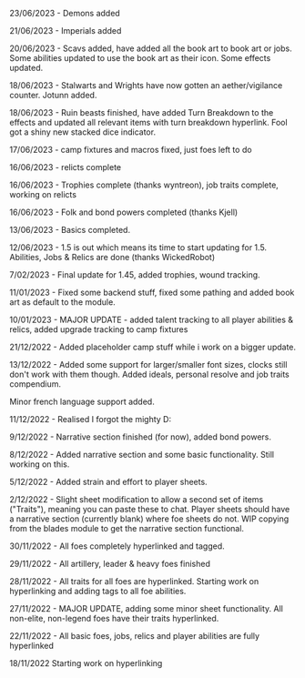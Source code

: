 23/06/2023 - Demons added

21/06/2023 - Imperials added

20/06/2023 - Scavs added, have added all the book art to book art or jobs. Some abilities updated to use the book art as their icon.
Some effects updated.

18/06/2023 - Stalwarts and Wrights have now gotten an aether/vigilance counter. Jotunn added.

18/06/2023 - Ruin beasts finished, have added Turn Breakdown to the effects and updated all relevant items with turn breakdown hyperlink.
Fool got a shiny new stacked dice indicator.

17/06/2023 - camp fixtures and macros fixed, just foes left to do

16/06/2023 - relicts complete

16/06/2023 - Trophies complete (thanks wyntreon), job traits complete, working on relicts

16/06/2023 - Folk and bond powers completed (thanks Kjell)

13/06/2023 - Basics completed.

12/06/2023 - 1.5 is out which means its time to start updating for 1.5. Abilities, Jobs & Relics are done (thanks WickedRobot)

7/02/2023 - Final update for 1.45, added trophies, wound tracking.

11/01/2023 - Fixed some backend stuff, fixed some pathing and added book art as default to the module.

10/01/2023 - MAJOR UPDATE - added talent tracking to all player abilities & relics, added upgrade tracking to camp fixtures

21/12/2022 - Added placeholder camp stuff while i work on a bigger update.

13/12/2022 - Added some support for larger/smaller font sizes, clocks still don't work with them though. Added ideals, personal resolve and job traits compendium.

Minor french language support added.

11/12/2022 - Realised I forgot the mighty D:

9/12/2022 - Narrative section finished (for now), added bond powers.

8/12/2022 - Added narrative section and some basic functionality. Still working on this.

5/12/2022 - Added strain and effort to player sheets.

2/12/2022 - Slight sheet modification to allow a second set of items ("Traits"), meaning you can paste these to chat.
Player sheets should have a narrative section (currently blank) where foe sheets do not.
WIP copying from the blades module to get the narrative section functional.

30/11/2022 - All foes completely hyperlinked and tagged.

29/11/2022 - All artillery, leader & heavy foes finished

28/11/2022 - All traits for all foes are hyperlinked.
Starting work on hyperlinking and adding tags to all foe abilities.

27/11/2022 - MAJOR UPDATE, adding some minor sheet functionality. 
All non-elite, non-legend foes have their traits hyperlinked.

22/11/2022 - All basic foes, jobs, relics and player abilities are fully hyperlinked

18/11/2022 Starting work on hyperlinking
